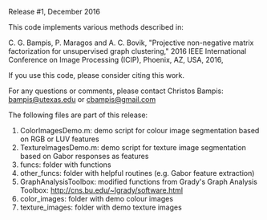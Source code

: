 Release #1, December 2016

This code implements various methods described in:

C. G. Bampis, P. Maragos and A. C. Bovik, "Projective non-negative
matrix factorization for unsupervised graph clustering," 2016 IEEE
International Conference on Image Processing (ICIP), Phoenix, AZ, USA, 2016,

If you use this code, please consider citing this work.

For any questions or comments, please contact Christos Bampis: bampis@utexas.edu or cbampis@gmail.com

The following files are part of this release:

1. ColorImagesDemo.m: demo script for colour image segmentation based on RGB or LUV features
2. TextureImagesDemo.m: demo script for texture image segmentation based on Gabor responses as features
3. funcs: folder with functions
4. other_funcs: folder with helpful routines (e.g. Gabor feature extraction)
5. GraphAnalysisToolbox: modified functions from Grady's Graph Analysis Toolbox:
http://cns.bu.edu/~lgrady/software.html
6. color_images: folder with demo colour images
7. texture_images: folder with demo texture images